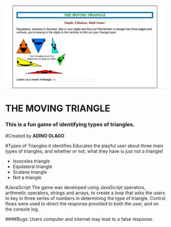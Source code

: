 ![The Moving Triangle](https://github.com/Adino-S/triangle-tracker/blob/master/Images/trigame.png)

# **THE MOVING TRIANGLE**
### This is a fun game of identifying types of triangles.

#Created by **ADINO OLAGO**


#Types of Triangles it identifies
Educates the playful user about three main types of triangles, and whether or not, what they have is just not a triangle!
- Isosceles triangle
- Equilateral triangle
- Scalane triangle
- Not a triangle

#JavaScript
The game was developed using JavaScript operators, arithmetic operators, strings and arrays, to create a loop that asks the users to key in three series of numbers in determining the type of triangle. Control flows were used to direct the response provided to both the user, and on the console log.

####Bugs:
Users computer and internet may lead to a false response.

